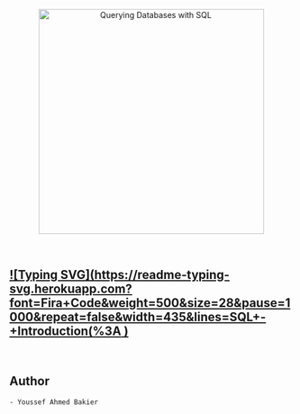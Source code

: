 <p align="center">
      <a href="https://d3njjcbhbojbot.cloudfront.net/api/utilities/v1/imageproxy/https://coursera-course-photos.s3.amazonaws.com/34/3819b0a78a424a82ede83dc0cfad4f/Querying-Databases-with-SQL.jpg?auto=format%2Ccompress&dpr=1">
        <img src="https://coursera-course-photos.s3.amazonaws.com/34/3819b0a78a424a82ede83dc0cfad4f/Querying-Databases-with-SQL.jpg?auto=format%2Ccompress&dpr=1" alt="Querying Databases with SQL" width="400" height="400">
    </a>
</p>

<br />

## [![Typing SVG](https://readme-typing-svg.herokuapp.com?font=Fira+Code&weight=500&size=28&pause=1000&repeat=false&width=435&lines=SQL+-+Introduction(%3A )](https://git.io/typing-svg)

<br />

## Author

    - Youssef Ahmed Bakier



